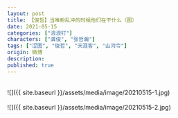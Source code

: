 ```yaml
---
layout: post
title: 【俊哲】当唯粉乱冲的时候他们在干什么（图）
date: 2021-05-15
categories: ["浪浪钉"]
characters: ["龚俊", "张哲瀚"]
tags: ["涩图", "俊哲", "天涯客", "山河令"]
origin: 微博
description: 
published: true
---
```


<br>
![]({{ site.baseurl }}/assets/media/image/20210515-1.jpg)
<br><br>
![]({{ site.baseurl }}/assets/media/image/20210515-2.jpg)
